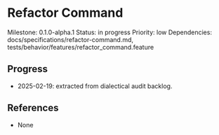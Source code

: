 # Refactor Command
Milestone: 0.1.0-alpha.1
Status: in progress
Priority: low
Dependencies: docs/specifications/refactor-command.md, tests/behavior/features/refactor_command.feature

## Progress
- 2025-02-19: extracted from dialectical audit backlog.

## References
- None
